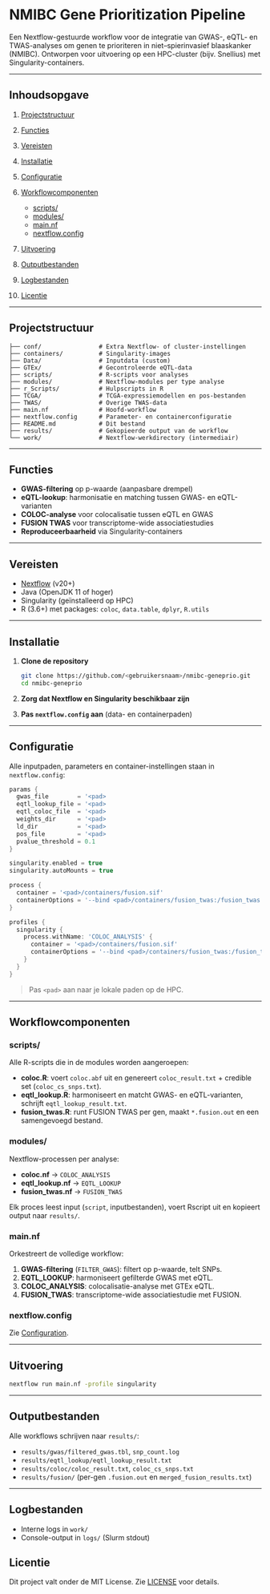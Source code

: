 # NMIBC Gene Prioritization Pipeline

Een Nextflow-gestuurde workflow voor de integratie van GWAS-, eQTL- en TWAS-analyses om genen te prioriteren in niet–spierinvasief blaaskanker (NMIBC). Ontworpen voor uitvoering op een HPC-cluster (bijv. Snellius) met Singularity-containers.

---

## Inhoudsopgave

1. [Projectstructuur](#projectstructuur)
2. [Functies](#functies)
3. [Vereisten](#vereisten)
4. [Installatie](#installatie)
5. [Configuratie](#configuratie)
6. [Workflowcomponenten](#workflowcomponenten)

   * [scripts/](#scripts)
   * [modules/](#modules)
   * [main.nf](#mainnf)
   * [nextflow.config](#nextflowconfig)
7. [Uitvoering](#uitvoering)
8. [Outputbestanden](#outputbestanden)
9. [Logbestanden](#logbestanden)
10. [Licentie](#licentie)

---

## Projectstructuur

```
├── conf/                # Extra Nextflow- of cluster-instellingen
├── containers/          # Singularity-images
├── Data/                # Inputdata (custom)
├── GTEx/                # Gecontroleerde eQTL-data
├── scripts/             # R-scripts voor analyses
├── modules/             # Nextflow-modules per type analyse
├── r_Scripts/           # Hulpscripts in R
├── TCGA/                # TCGA-expressiemodellen en pos-bestanden
├── TWAS/                # Overige TWAS-data
├── main.nf              # Hoofd-workflow
├── nextflow.config      # Parameter- en containerconfiguratie
├── README.md            # Dit bestand
├── results/             # Gekopieerde output van de workflow
└── work/                # Nextflow-werkdirectory (intermediair)
```

---

## Functies

* **GWAS-filtering** op p-waarde (aanpasbare drempel)
* **eQTL-lookup**: harmonisatie en matching tussen GWAS- en eQTL-varianten
* **COLOC-analyse** voor colocalisatie tussen eQTL en GWAS
* **FUSION TWAS** voor transcriptome-wide associatiestudies
* **Reproduceerbaarheid** via Singularity-containers

---

## Vereisten

* [Nextflow](https://www.nextflow.io) (v20+)
* Java (OpenJDK 11 of hoger)
* Singularity (geïnstalleerd op HPC)
* R (3.6+) met packages: `coloc`, `data.table`, `dplyr`, `R.utils`

---

## Installatie

1. **Clone de repository**

   ```bash
   git clone https://github.com/<gebruikersnaam>/nmibc-geneprio.git
   cd nmibc-geneprio
   ```
2. **Zorg dat Nextflow en Singularity beschikbaar zijn**
3. **Pas `nextflow.config` aan** (data- en containerpaden)

---

## Configuratie

Alle inputpaden, parameters en container-instellingen staan in `nextflow.config`:

```groovy
params {
  gwas_file        = '<pad> 
  eqtl_lookup_file = '<pad> 
  eqtl_coloc_file  = '<pad> 
  weights_dir      = '<pad> 
  ld_dir           = '<pad> 
  pos_file         = '<pad>
  pvalue_threshold = 0.1
}

singularity.enabled = true
singularity.autoMounts = true

process {
  container = '<pad>/containers/fusion.sif'
  containerOptions = '--bind <pad>/containers/fusion_twas:/fusion_twas'
}

profiles {
  singularity {
    process.withName: 'COLOC_ANALYSIS' {
      container = '<pad>/containers/fusion.sif'
      containerOptions = '--bind <pad>/containers/fusion_twas:/fusion_twas'
    }
  }
}
```

> Pas `<pad>` aan naar je lokale paden op de HPC.

---

## Workflowcomponenten

### scripts/

Alle R-scripts die in de modules worden aangeroepen:

* **coloc.R**: voert `coloc.abf` uit en genereert `coloc_result.txt` + credible set (`coloc_cs_snps.txt`).
* **eqtl\_lookup.R**: harmoniseert en matcht GWAS- en eQTL-varianten, schrijft `eqtl_lookup_result.txt`.
* **fusion\_twas.R**: runt FUSION TWAS per gen, maakt `*.fusion.out` en een samengevoegd bestand.

### modules/

Nextflow-processen per analyse:

* **coloc.nf** → `COLOC_ANALYSIS`
* **eqtl\_lookup.nf** → `EQTL_LOOKUP`
* **fusion\_twas.nf** → `FUSION_TWAS`

Elk proces leest input (`script`, inputbestanden), voert Rscript uit en kopieert output naar `results/`.

### main.nf

Orkestreert de volledige workflow:

1. **GWAS-filtering** (`FILTER_GWAS`): filtert op p-waarde, telt SNPs.
2. **EQTL\_LOOKUP**: harmoniseert gefilterde GWAS met eQTL.
3. **COLOC\_ANALYSIS**: colocalisatie-analyse met GTEx eQTL.
4. **FUSION\_TWAS**: transcriptome-wide associatiestudie met FUSION.

### nextflow\.config

Zie [Configuration](#configuratie).

---

## Uitvoering

```bash
nextflow run main.nf -profile singularity
```

---

## Outputbestanden

Alle workflows schrijven naar `results/`:

* `results/gwas/filtered_gwas.tbl`, `snp_count.log`
* `results/eqtl_lookup/eqtl_lookup_result.txt`
* `results/coloc/coloc_result.txt`, `coloc_cs_snps.txt`
* `results/fusion/` (per-gen `.fusion.out` en `merged_fusion_results.txt`)

---

## Logbestanden

* Interne logs in `work/`
* Console-output in `logs/` (Slurm stdout)

## Licentie

Dit project valt onder de MIT License. Zie [LICENSE](LICENSE) voor details.
